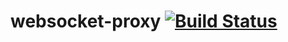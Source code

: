 # websocket-proxy [![Build Status](http://ci.rancher.io/api/badge/github.com/rancher/websocket-proxy/status.svg?branch=master)](http://ci.rancher.io/github.com/rancher/websocket-proxy)
